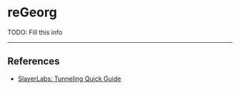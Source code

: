 # reGeorg

TODO: Fill this info

---
## References

- [SlayerLabs: Tunneling Quick Guide](https://posts.slayerlabs.com/tunneling-quick-guide/)